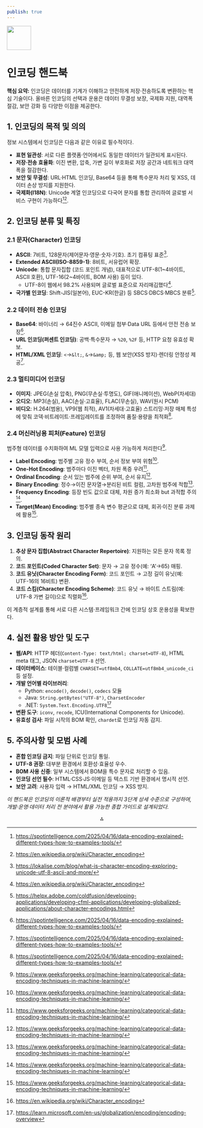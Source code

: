 ```yaml
---
publish: true
---
```


<img src="https://r2cdn.perplexity.ai/pplx-full-logo-primary-dark%402x.png" style="height:64px;margin-right:32px"/>

# 인코딩 핸드북

**핵심 요약:**
인코딩은 데이터를 기계가 이해하고 안전하게 저장·전송하도록 변환하는 핵심 기술이다. 올바른 인코딩의 선택과 운용은 데이터 무결성 보장, 국제화 지원, 대역폭 절감, 보안 강화 등 다양한 이점을 제공한다.

## 1. 인코딩의 목적 및 의의

정보 시스템에서 인코딩은 다음과 같은 이유로 필수적이다.

- **표현 일관성**: 서로 다른 플랫폼·언어에서도 동일한 데이터가 일관되게 표시된다.
- **저장·전송 효율화**: 이진 변환, 압축, 가변 길이 부호화로 저장 공간과 네트워크 대역폭을 절감한다.
- **보안 및 무결성**: URL·HTML 인코딩, Base64 등을 통해 특수문자 처리 및 XSS, 데이터 손상 방지를 지원한다.
- **국제화(I18N)**: Unicode 계열 인코딩으로 다국어 문자를 통합 관리하여 글로벌 서비스 구현이 가능하다[^1][^2].


## 2. 인코딩 분류 및 특징

### 2.1 문자(Character) 인코딩

- **ASCII**: 7비트, 128문자(제어문자·영문·숫자·기호). 초기 컴퓨팅 표준[^3].
- **Extended ASCII(ISO-8859-1)**: 8비트, 서유럽어 확장.
- **Unicode**: 통합 문자집합 (코드 포인트 개념), 대표적으로 UTF-8(1~4바이트, ASCII 호환), UTF-16(2~4바이트, BOM 사용) 등이 있다.
    - UTF-8이 웹에서 98.2% 사용되며 글로벌 표준으로 자리매김했다[^2].
- **국가별 인코딩**: Shift-JIS(일본어), EUC-KR(한글) 등 SBCS·DBCS·MBCS 분류[^4].


### 2.2 데이터 전송 인코딩

- **Base64**: 바이너리 → 64진수 ASCII, 이메일 첨부·Data URL 등에서 안전 전송 보장[^1].
- **URL 인코딩(퍼센트 인코딩)**: 공백·특수문자 → `%20`, `%2F` 등, HTTP 요청 유효성 확보.
- **HTML/XML 인코딩**: `<`→`&lt;`, `&`→`&amp;` 등, 웹 보안(XSS 방지)·렌더링 안정성 제공[^1].


### 2.3 멀티미디어 인코딩

- **이미지**: JPEG(손실 압축), PNG(무손실·투명도), GIF(애니메이션), WebP(차세대)
- **오디오**: MP3(손실), AAC(손실·고효율), FLAC(무손실), WAV(원시 PCM)
- **비디오**: H.264(범용), VP9(웹 최적), AV1(차세대·고효율)
스트리밍·저장 매체 특성에 맞춰 코덱·비트레이트·프레임레이트를 조정하여 품질·용량을 최적화[^1].


### 2.4 머신러닝용 피처(Feature) 인코딩

범주형 데이터를 수치화하여 ML 모델 입력으로 사용 가능하게 처리한다[^5].

- **Label Encoding**: 범주별 고유 정수 부여, 순서 정보 부여 위험[^5].
- **One-Hot Encoding**: 범주마다 이진 벡터, 차원 폭증 우려[^5].
- **Ordinal Encoding**: 순서 있는 범주에 순위 부여, 순서 유지[^5].
- **Binary Encoding**: 정수→이진 문자열→분리된 비트 컬럼, 고차원 범주에 적합[^5].
- **Frequency Encoding**: 등장 빈도 값으로 대체, 차원 증가 최소화 but 과적합 주의[^5].
- **Target(Mean) Encoding**: 범주별 종속 변수 평균으로 대체, 회귀·이진 분류 과제에 활용[^5].


## 3. 인코딩 동작 원리

1. **추상 문자 집합(Abstract Character Repertoire)**: 지원하는 모든 문자 목록 정의.
2. **코드 포인트(Coded Character Set)**: 문자 → 고유 정수(예: ‘A’→65) 매핑.
3. **코드 유닛(Character Encoding Form)**: 코드 포인트 → 고정 길이 유닛(예: UTF-16의 16비트) 변환.
4. **코드 스킴(Character Encoding Scheme)**: 코드 유닛 → 바이트 스트림(예: UTF-8 가변 길이)으로 직렬화[^2].

이 계층적 설계를 통해 서로 다른 시스템·프레임워크 간에 인코딩 상호 운용성을 확보한다.

## 4. 실전 활용 방안 및 도구

- **웹/API**: HTTP 헤더(`Content-Type: text/html; charset=UTF-8`), HTML meta 태그, JSON `charset=UTF-8` 선언.
- **데이터베이스**: 테이블·컬럼별 `CHARSET=utf8mb4`, `COLLATE=utf8mb4_unicode_ci` 등 설정.
- **개발 언어별 라이브러리**:
    - Python: `encode()`, `decode()`, `codecs` 모듈
    - Java: `String.getBytes("UTF-8")`, `CharsetEncoder`
    - .NET: `System.Text.Encoding.UTF8`[^6]
- **변환 도구**: `iconv`, `recode`, ICU(International Components for Unicode).
- **유효성 검사**: 파일 시작의 BOM 확인, `chardet`로 인코딩 자동 감지.


## 5. 주의사항 및 모범 사례

- **혼합 인코딩 금지**: 파일 단위로 인코딩 통일.
- **UTF-8 권장**: 대부분 환경에서 호환성·효율성 우수.
- **BOM 사용 신중**: 일부 시스템에서 BOM을 특수 문자로 처리할 수 있음.
- **인코딩 선언 필수**: HTML·CSS·JS·이메일 등 텍스트 기반 환경에서 명시적 선언.
- **보안 고려**: 사용자 입력 → HTML/XML 인코딩 → XSS 방지.

*이 핸드북은 인코딩의 이론적 배경부터 실전 적용까지 3단계 상세 수준으로 구성하여, 개발·운영·데이터 처리 전 분야에서 활용 가능한 종합 가이드로 설계되었다.*

<div style="text-align: center">⁂</div>

[^1]: https://spotintelligence.com/2025/04/16/data-encoding-explained-different-types-how-to-examples-tools/

[^2]: https://en.wikipedia.org/wiki/Character_encoding

[^3]: https://lokalise.com/blog/what-is-character-encoding-exploring-unicode-utf-8-ascii-and-more/

[^4]: https://helpx.adobe.com/coldfusion/developing-applications/developing-cfml-applications/developing-globalized-applications/about-character-encodings.html

[^5]: https://www.geeksforgeeks.org/machine-learning/categorical-data-encoding-techniques-in-machine-learning/

[^6]: https://learn.microsoft.com/en-us/globalization/encoding/encoding-overview

[^7]: https://www.geeksforgeeks.org/machine-learning/feature-encoding-techniques-machine-learning/

[^8]: https://www.kaggle.com/code/shahules/an-overview-of-encoding-techniques

[^9]: https://towardsdatascience.com/character-encoding-in-nlp-the-role-of-ascii-and-unicode-9349b4fe3cee/

[^10]: https://documentation.sas.com/doc/en/nlsref/9.4/n0882t2muy4l94n19cno6z40xmuz.htm

[^11]: https://dagster.io/glossary/data-encoding

[^12]: https://www.geeksforgeeks.org/computer-science-fundamentals/what-is-character-encoding-system/

[^13]: https://www.sciencedirect.com/topics/engineering/encoding-method

[^14]: https://altair-viz.github.io/altair-viz-v4/user_guide/encoding.html

[^15]: https://developer.mozilla.org/en-US/docs/Glossary/Character_encoding

[^16]: https://www.studysmarter.co.uk/explanations/computer-science/data-representation-in-computer-science/data-encoding/

[^17]: https://www.bigdataelearning.com/blog/7-data-encoding-techniques

[^18]: https://www.w3.org/International/getting-started/characters

[^19]: https://learn.microsoft.com/en-us/dotnet/standard/base-types/character-encoding-introduction

